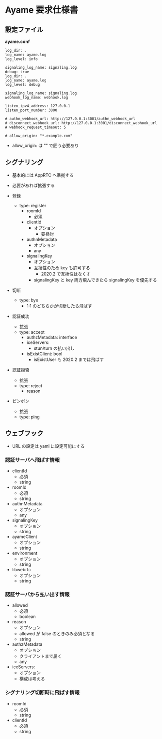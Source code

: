 # Ayame 要求仕様書

## 設定ファイル

**ayame.conf**

```
log_dir: .
log_name: ayame.log
log_level: info

signaling_log_name: signaling.log
debug: true
log_dir: .
log_name: ayame.log
log_level: debug

signaling_log_name: signaling.log
webhook_log_name: webhook.log

listen_ipv4_address: 127.0.0.1
listen_port_number: 3000

# authn_webhook_url: http://127.0.0.1:3001/authn_webhook_url
# disconnect_webhook_url: http://127.0.0.1:3001/disconnect_webhook_url
# webhook_request_timeout: 5

# allow_origin: "*.example.com"
```

- allow_origin: は "" で囲う必要あり

## シグナリング

- 基本的には AppRTC へ準拠する
- 必要があれば拡張する

- 登録
    - type: register
        - roomId
            - 必須
        - clientId
            - オプション
                - 要検討
        - authnMetadata
            - オプション
            - any
        - signalingKey
            - オプション
            - 互換性のため key も許可する
                - 2020.2 で互換性はなくす
            - signalingKey と key 両方飛んできたら signalingKey を優先する
- 切断
    - type: bye
        - 1:1 のどちらかが切断したら飛ばす
- 認証成功
    - 拡張
    - type: accept
        - authzMetadata: interface
        - iceServers:
            - stun/turn の払い出し
        - isExistClient: bool
            - isExistUser も 2020.2 までは飛ばす

- 認証拒否
    - 拡張
    - type: reject
        - reason
- ピンポン
    - 拡張
    - type: ping

## ウェブフック

- URL の設定は yaml に設定可能にする

### 認証サーバへ飛ばす情報

- clientId
    - 必須
    - string
- roomId
    - 必須
    - string
- authnMetadata
    - オプション
    - any
- signalingKey
    - オプション
    - string
- ayameClient
    - オプション
    - string
- environment
    - オプション
    - string
- libwebrtc
    - オプション
    - string

### 認証サーバから払い出す情報

- allowed
    - 必須
    - boolean
- reason
    - オプション
    - allowed が false のときのみ必須となる
    - string
- authzMetadata
    - オプション
    - クライアントまで届く
    - any
- iceServers:
    - オプション
    - 構成は考える

### シグナリング切断時に飛ばす情報

- roomId
    - 必須
    - string
- clientId
    - 必須
    - string